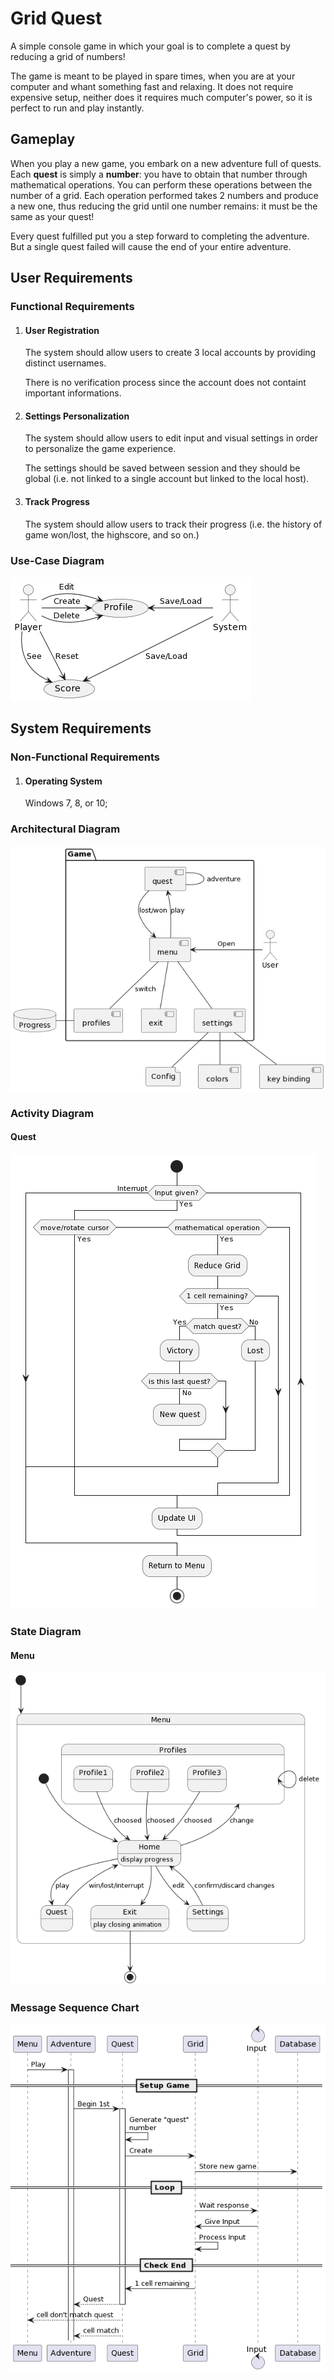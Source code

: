 # Grid Quest

A simple console game in which your goal is to complete a quest by reducing a grid of numbers!

The game is meant to be played in spare times, when you are at your computer and whant something fast and relaxing. It does not require expensive setup, neither does it requires much computer's power, so it is perfect to run and play instantly.

## Gameplay

When you play a new game, you embark on a new adventure full of quests. Each **quest** is simply a **number**: you have to obtain that number through mathematical operations. You can perform these operations between the number of a grid. Each operation performed takes 2 numbers and produce a new one, thus reducing the grid until one number remains: it must be the same as your quest!

Every quest fulfilled put you a step forward to completing the adventure. But a single quest failed will cause the end of your entire adventure.

## User Requirements

### Functional Requirements

1. #### User Registration

    The system should allow users to create 3 local accounts by providing distinct usernames.

    There is no verification process since the account does not containt important informations.

2. #### Settings Personalization

    The system should allow users to edit input and visual settings in order to personalize the game experience.

    The settings should be saved between session and they should be global (i.e. not linked to a single account but linked to the local host).

3. #### Track Progress

    The system should allow users to track their progress (i.e. the history of game won/lost, the highscore, and so on.)

### Use-Case Diagram

![use-case-diagram](diagrams\out\usecase.png "Use case diagram")

## System Requirements

### Non-Functional Requirements

1. #### Operating System

    Windows 7, 8, or 10;

### Architectural Diagram

![architecture](diagrams\out\architecture.png "Architectural Diagram")

### Activity Diagram

#### Quest

![architecture](diagrams\out\questactivity.png "Architectural Diagram")

### State Diagram

#### Menu

![architecture](diagrams\out\state-diagram(menu).png "Architectural Diagram")

### Message Sequence Chart

![architecture](diagrams\out\message-sequence-chart.png "Architectural Diagram")
